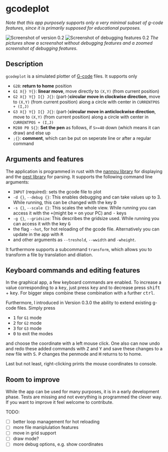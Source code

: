 # gcodeplot

*Note that this app purposely supports only a very minimal subset of g-code features, since it is primarily supposed for educational purposes.*

![Screenshot of version 0.2](v0.2_screenshot.png)
![Screenshot of debugging features 0.2](v0.2_screenshot_debugging.png)
*The pictures show a screenshot without debugging features and a zoomed screenshot of debugging features.*

## Description

`gcodeplot` is a simulated plotter of [G-code](http://en.wikipedia.org/wiki/G-code) files. It supports only
- `G28`: **return to home** position
- `G1 X{} Y{}`: **linear move**, move directly to `(X,Y)` (from current position)
- `G2 X{} Y{} I{} J{}`: (part-)**circular move in clockwise direction**, move to `(X,Y)` (from current position) along a circle with center in `CURRENTPOS + (I,J)`
- `G3 X{} Y{} I{} J{}`: (part-)**circular move in anticlockwise direction**, move to `(X,Y)` (from current position) along a circle with center in `CURRENTPOS + (I,J)`
- `M280 P0 S{}`: **Set the pen** as follows, if `S>=40` down (which means it can draw) and else up
- `;{}`: **comment**, which can be put on seperate line or after a regular command

## Arguments and features

The application is programmed in rust with the [nannou library](https://nannou.cc/) for displaying and the [pest library](https://pest.rs/) for parsing. It supports the following command line arguments:
- `INPUT` (required): sets the gcode file to plot
- `-d {}`, `--debug {}`: This enables debugging and can take values up to 3. While running, this can be changed with the key <kbd>D</kbd>
- `-s {}`, `--scale {}`: This scales the whole view. While running you can access it with the <kbd>+</kbd>(might be <kbd>=</kbd> on your PC) and <kbd>-</kbd> keys
- `-g {}`, `--gridsize`: This describes the gridsize used. While running you can access it with the key <kbd>G</kbd>
- the flag `--hot`, for hot reloading of the gcode file. Alternatively you can update in the app with <kbd>R</kbd>
- and other arguments as `--treshold`, `--wwidth` and `-wheight`.

It furthermore supports a subcommand `transform`, which
allows you to transform a file by translation and dilation.

## Keyboard commands and editing features

In the graphical app, a few keyboard commands are enabled. To increase a value corresponding to a <kbd>key</kbd>, just press <kbd>key</kbd> and to decrease press <kbd>shift</kbd> + <kbd>key</kbd>. For bigger steps combine these combination with a further <kbd>ctrl</kbd>.

Furthermore, I introduced in Version 0.3.0 the ability to extend existing g-code files. Simply press
- <kbd>1</kbd> for `G1` mode
- <kbd>2</kbd> for `G2` mode
- <kbd>3</kbd> for `G3` mode
- <kbd>0</kbd> to exit the modes

and choose the coordinate with a left mouse click. One also can now undo and redo these added commands with <kbd>Z</kbd> and <kbd>Y</kbd> and save these changes to a new file with <kbd>S</kbd>. <kbd>P</kbd> changes the penmode and <kbd>H</kbd> returns to to home.

Last but not least, right-clicking prints the mouse coordinates to console.

## Room to improve

While the app can be used for many purposes, it is in a early development phase. Tests are missing and not everything is programmed the clever way. If you want to improve it feel welcome to contribute.

TODO:
- [ ] better loop management for hot reloading
- [ ] more file maniplulation features
- [ ] move in grid support
- [ ] draw mode?
- [ ] more debug options, e.g. show coordinates
